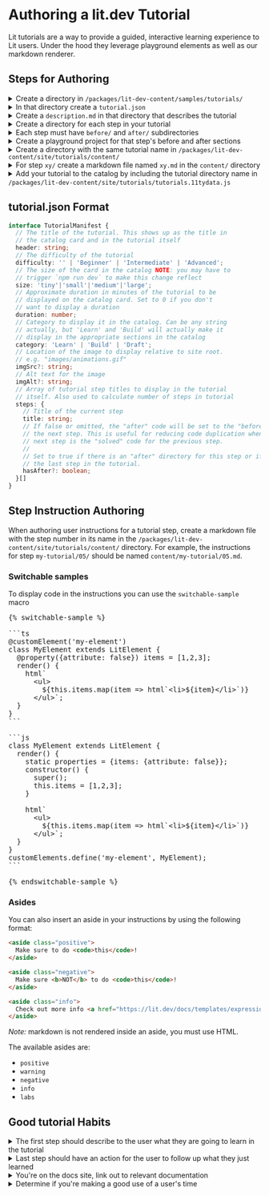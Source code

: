 # Authoring a lit.dev Tutorial

Lit tutorials are a way to provide a guided, interactive learning experience to Lit users. Under the hood they leverage playground elements as well as our markdown renderer.

## Steps for Authoring

<details>
  <summary>Create a directory in <code>/packages/lit-dev-content/samples/tutorials/</code></summary>

* This directory name is also going to be a part of the URL e.g. `https://lit.dev/tutorials/tutorial-name`
</details>

<details>
  <summary>In that directory create a <code>tutorial.json</code></summary>

* See format in following section.
</details>

<details>
  <summary>Create a <code>description.md</code> in that directory that describes the tutorial</summary>

* This will show up in the card catalog
* This file can be empty, but must exist
</details>

<details>
  <summary>Create a directory for each step in your tutorial</summary>

* Directory names must start from `00/` and increase numerically as a 2 digit number e.g. `01/` will follow `00/`
</details>

<details>
  <summary>Each step must have <code>before/</code> and <code>after/</code> subdirectories</summary>

* `before/` holds the playground project for what is first presented to the user
* `after/` holds the playground project for when the user clicks the `solve` button.
  * If `hasAfter` is `false` or `undefined` for this step's metadata in `tutorial.json`, then the `after/` directory is optional and the step will load the next step's `before/` directory
</details>

<details>
  <summary>Create a playground project for that step's before and after sections</summary>

* See [playground-elements](https://github.com/google/playground-elements#option-2-json-configuration) docs for playground project authoring.
</details>

<details>
  <summary>Create a directory with the same tutorial name in <code>/packages/lit-dev-content/site/tutorials/content/</code></summary>

* This will hold the step instructions markdown files.
</details>

<details>
  <summary>For step <code>xy/</code> create a markdown file named <code>xy.md</code> in the <code>content/</code> directory</summary>

* These are the instructinos for each step. See the Step Instruction Authoring section for more info.
</details>

<details>
  <summary>Add your tutorial to the catalog by including the tutorial directory name in <code>/packages/lit-dev-content/site/tutorials/tutorials.11tydata.js</code></summary>

* For example, if you want to add the tutorial directory `tutorial-name` to the catalog, invoke the `loadTutorialData` function. e.g.

```js
const tutorials = await Promise.all([
  ...
  loadTutorialData('tutorial-name'),
  ...
]);
```
</details>

## tutorial.json Format

```ts
interface TutorialManifest {
  // The title of the tutorial. This shows up as the title in
  // the catalog card and in the tutorial itself
  header: string;
  // The difficulty of the tutorial
  difficulty: '' | 'Beginner' | 'Intermediate' | 'Advanced';
  // The size of the card in the catalog NOTE: you may have to
  // trigger `npm run dev` to make this change reflect
  size: 'tiny'|'small'|'medium'|'large';
  // Approximate duration in minutes of the tutorial to be
  // displayed on the catalog card. Set to 0 if you don't
  // want to display a duration
  duration: number;
  // Category to display it in the catalog. Can be any string
  // actually, but 'Learn' and 'Build' will actually make it
  // display in the appropriate sections in the catalog
  category: 'Learn' | 'Build' | 'Draft';
  // Location of the image to display relative to site root.
  // e.g. "images/animations.gif"
  imgSrc?: string;
  // Alt text for the image
  imgAlt?: string;
  // Array of tutorial step titles to display in the tutorial
  // itself. Also used to calculate number of steps in tutorial
  steps: {
    // Title of the current step
    title: string;
    // If false or omitted, the "after" code will be set to the "before" code of
    // the next step. This is useful for reducing code duplication when the
    // next step is the "solved" code for the previous step.
    //
    // Set to true if there is an "after" directory for this step or if it is
    // the last step in the tutorial.
    hasAfter?: boolean;
  }[]
}
```

## Step Instruction Authoring

When authoring user instructions for a tutorial step, create a markdown file with the step number in its name in the `/packages/lit-dev-content/site/tutorials/content/` directory. For example, the instructions for step `my-tutorial/05/` should be named `content/my-tutorial/05.md`.

### Switchable samples

To display code in the instructions you can use the `switchable-sample` macro

<pre>
{% switchable-sample %}

```ts
@customElement('my-element')
class MyElement extends LitElement {
  @property({attribute: false}) items = [1,2,3];
  render() {
    html`
      &lt;ul>
        ${this.items.map(item => html`&lt;li>${item}&lt;/li>`)}
      &lt;/ul>`;
  }
}
```

```js
class MyElement extends LitElement {
  render() {
    static properties = {items: {attribute: false}};
    constructor() {
      super();
      this.items = [1,2,3];
    }

    html`
      &lt;ul>
        ${this.items.map(item => html`&lt;li>${item}&lt;/li>`)}
      &lt;/ul>`;
  }
}
customElements.define('my-element', MyElement);
```

{% endswitchable-sample %}
</pre>

### Asides

You can also insert an aside in your instructions by using the following format:

```html
<aside class="positive">
  Make sure to do <code>this</code>!
</aside>

<aside class="negative">
  Make sure <b>NOT</b> to do <code>this</code>!
</aside>

<aside class="info">
  Check out more info <a href="https://lit.dev/docs/templates/expressions/?mods=tutorialCatalog#well-formed-html">in this docs section</a>.
</aside>
```

*Note:* markdown is not rendered inside an aside, you must use HTML.

The available asides are:

* `positive`
* `warning`
* `negative`
* `info`
* `labs`

## Good tutorial Habits

<details>
  <summary>The first step should describe to the user what they are going to learn in the tutorial</summary>

* Code can be an empty `index.html` or a quick view at the final product.
</details>

<details>
  <summary>Last step should have an action for the user to follow up what they just learned</summary>

* links to other tutorials
* links to next section of docs
</details>

<details>
  <summary>You're on the docs site, link out to relevant documentation</summary>

* Teach the user how to empower themselves if they get stuck!
</details>

<details>
  <summary>Determine if you're making a good use of a user's time</summary>

* Take the tutorial yourself
* Time each step
* Add about 30 seconds to a minute to you time for the final time approximation.
* After you've added it all up, look at the total time and ask yourself if a user would like to go through that time commitment for what they learn
* Cut extraneous content
</details>
